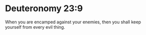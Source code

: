# Deuteronomy 23:9

When you are encamped against your enemies, then you shall keep yourself from every evil thing.
